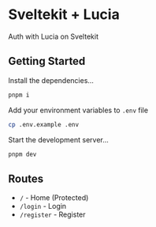 # Sveltekit + Lucia

Auth with Lucia on Sveltekit

## Getting Started

Install the dependencies...

```bash
pnpm i
```

Add your environment variables to `.env` file

```bash
cp .env.example .env
```

Start the development server...

```bash
pnpm dev
```

## Routes

- `/` - Home (Protected)
- `/login` - Login
- `/register` - Register
